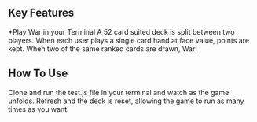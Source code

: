 
## Key Features

*Play War in your Terminal
A 52 card suited deck is split between two players. When each user plays a single card hand at face value, points are kept. When two of the same ranked cards are drawn, War!


## How To Use

Clone and run the test.js file in your terminal and watch as the game unfolds. Refresh and the deck is reset, allowing the game to run as many times as you want.

